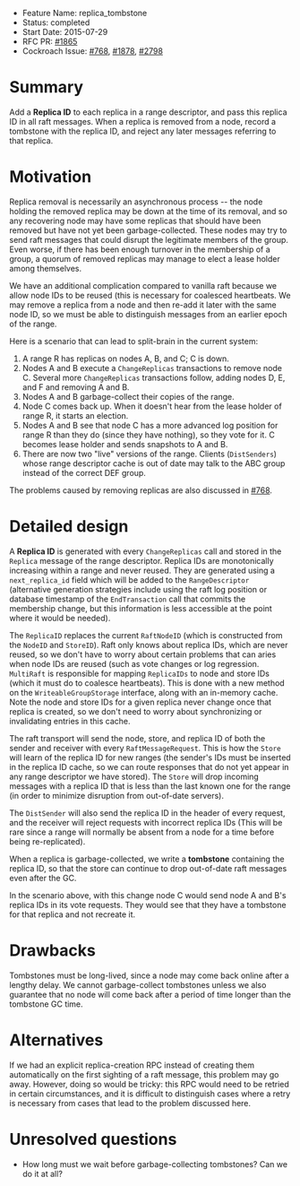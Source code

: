 - Feature Name: replica_tombstone
- Status: completed
- Start Date: 2015-07-29
- RFC PR: [#1865](https://github.com/cockroachdb/cockroach/pull/1865)
- Cockroach Issue: [#768](https://github.com/cockroachdb/cockroach/issues/768),
                   [#1878](https://github.com/cockroachdb/cockroach/issues/1878),
                   [#2798](https://github.com/cockroachdb/cockroach/pull/2798)

# Summary

Add a **Replica ID** to each replica in a range descriptor, and pass
this replica ID in all raft messages. When a replica is removed from a
node, record a tombstone with the replica ID, and reject any later
messages referring to that replica.

# Motivation

Replica removal is necessarily an asynchronous process -- the node
holding the removed replica may be down at the time of its removal,
and so any recovering node may have some replicas that should have
been removed but have not yet been garbage-collected. These nodes may
try to send raft messages that could disrupt the legitimate members of
the group. Even worse, if there has been enough turnover in the
membership of a group, a quorum of removed replicas may manage to
elect a lease holder among themselves.

We have an additional complication compared to vanilla raft because we
allow node IDs to be reused (this is necessary for coalesced
heartbeats. We may remove a replica from a node and then re-add it
later with the same node ID, so we must be able to distinguish
messages from an earlier epoch of the range.

Here is a scenario that can lead to split-brain in the current system:

1. A range R has replicas on nodes A, B, and C; C is down.
2. Nodes A and B execute a `ChangeReplicas` transactions to remove
   node C. Several more `ChangeReplicas` transactions follow, adding
   nodes D, E, and F and removing A and B.
3. Nodes A and B garbage-collect their copies of the range.
4. Node C comes back up. When it doesn't hear from the lease holder of
   range R, it starts an election.
5. Nodes A and B see that node C has a more advanced log position for
   range R than they do (since they have nothing), so they vote for it.
   C becomes lease holder and sends snapshots to A and B.
6. There are now two "live" versions of the range. Clients
   (`DistSenders`) whose range descriptor cache is out of date may
   talk to the ABC group instead of the correct DEF group.

The problems caused by removing replicas are also discussed in   [#768](https://github.com/cockroachdb/cockroach/issues/768).

# Detailed design

A **Replica ID** is generated with every `ChangeReplicas` call and
stored in the `Replica` message of the range descriptor. Replica IDs
are monotonically increasing within a range and never reused. They are
generated using a `next_replica_id` field which will be added to the
`RangeDescriptor` (alternative generation strategies include using the
raft log position or database timestamp of the `EndTransaction` call
that commits the membership change, but this information is less
accessible at the point where it would be needed).

The `ReplicaID` replaces the current `RaftNodeID` (which is
constructed from the `NodeID` and `StoreID`). Raft only knows about
replica IDs, which are never reused, so we don't have to worry about
certain problems that can aries when node IDs are reused (such as vote
changes or log regression. `MultiRaft` is responsible for mapping
`ReplicaIDs` to node and store IDs (which it must do to coalesce
heartbeats). This is done with a new method on the
`WriteableGroupStorage` interface, along with an in-memory cache. Note
the node and store IDs for a given replica never change once that
replica is created, so we don't need to worry about synchronizing or
invalidating entries in this cache.

The raft transport will send the node, store, and replica ID of both
the sender and receiver with every `RaftMessageRequest`. This is how
the `Store` will learn of the replica ID for new ranges (the sender's
IDs must be inserted in the replica ID cache, so we can route
responses that do not yet appear in any range descriptor we have
stored). The `Store` will drop incoming messages with a replica ID
that is less than the last known one for the range (in order to
minimize disruption from out-of-date servers).

The `DistSender` will also send the replica ID in the header of every
request, and the receiver will reject requests with incorrect replica
IDs (This will be rare since a range will normally be absent from a
node for a time before being re-replicated).

When a replica is garbage-collected, we write a **tombstone**
containing the replica ID, so that the store can continue to drop
out-of-date raft messages even after the GC.

In the scenario above, with this change node C would send node A and
B's replica IDs in its vote requests. They would see that they have a
tombstone for that replica and not recreate it.

# Drawbacks

Tombstones must be long-lived, since a node may come back online after
a lengthy delay. We cannot garbage-collect tombstones unless we also
guarantee that no node will come back after a period of time longer
than the tombstone GC time.

# Alternatives

If we had an explicit replica-creation RPC instead of creating them
automatically on the first sighting of a raft message, this problem
may go away. However, doing so would be tricky: this RPC would need to
be retried in certain circumstances, and it is difficult to
distinguish cases where a retry is necessary from cases that lead to
the problem discussed here.

# Unresolved questions

* How long must we wait before garbage-collecting tombstones? Can we
  do it at all?

